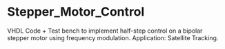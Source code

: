 # Stepper_Motor_Control
VHDL Code + Test bench to implement half-step control on a bipolar stepper motor using frequency modulation. Application: Satellite Tracking.
